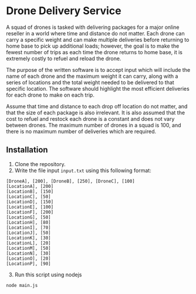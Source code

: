# Drone Delivery Service

A squad of drones is tasked with delivering packages for a major online reseller in a world
where time and distance do not matter. Each drone can carry a specific weight and can make
multiple deliveries before returning to home base to pick up additional loads; however, the goal
is to make the fewest number of trips as each time the drone returns to home base, it is
extremely costly to refuel and reload the drone.

The purpose of the written software is to accept input which will include the name of each
drone and the maximum weight it can carry, along with a series of locations and the total weight
needed to be delivered to that specific location. The software should highlight the most efficient
deliveries for each drone to make on each trip.

Assume that time and distance to each drop off location do not matter, and that the size of
each package is also irrelevant. It is also assumed that the cost to refuel and restock each
drone is a constant and does not vary between drones. The maximum number of drones in a
squad is 100, and there is no maximum number of deliveries which are required.


## Installation

1. Clone the repository.
2. Write the file input `input.txt` using this following format:

```
[DroneA], [200], [DroneB], [250], [DroneC], [100]
[LocationA], [200]
[LocationB], [150]
[LocationC], [50]
[LocationD], [150]
[LocationE], [100]
[LocationF], [200]
[LocationG], [50]
[LocationH], [80]
[LocationI], [70]
[LocationJ], [50]
[LocationK], [30]
[LocationL], [20]
[LocationM], [50]
[LocationN], [30]
[LocationO], [20]
[LocationP], [90]
```

3. Run this script using nodejs
```bash
node main.js
```